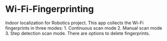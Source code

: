 # Wi-Fi-Fingerprinting
Indoor localization for Robotics project. This app collects the Wi-Fi fingerprints in three modes: 1. Continuous scan mode 2. Manual scan mode 3. Step detection scan mode. There are options to delete fingerprints.
